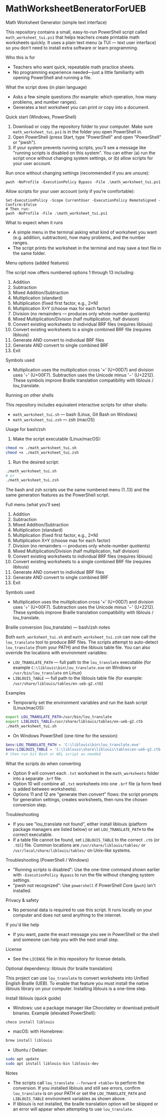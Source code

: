 # MathWorksheetBeneratorForUEB

Math Worksheet Generator (simple text interface)

This repository contains a small, easy-to-run PowerShell script called `math_worksheet_tui.ps1` that helps teachers create printable math worksheets quickly. It uses a plain text menu (a TUI — text user interface) so you don't need to install extra software or learn programming.

Who this is for
- Teachers who want quick, repeatable math practice sheets.
- No programming experience needed—just a little familiarity with opening PowerShell and running a file.

What the script does (in plain language)
- Asks a few simple questions (for example: which operation, how many problems, and number ranges).
- Generates a text worksheet you can print or copy into a document.

Quick start (Windows, PowerShell)
1. Download or copy the repository folder to your computer. Make sure `math_worksheet_tui.ps1` is in the folder you open PowerShell in.
2. Open PowerShell (press Start, type "PowerShell" and open "PowerShell" or "pwsh").
3. If your system prevents running scripts, you'll see a message like "running scripts is disabled on this system". You can either (a) run the script once without changing system settings, or (b) allow scripts for your user account.

Run once without changing settings (recommended if you are unsure):

```pwsh
pwsh -NoProfile -ExecutionPolicy Bypass -File .\math_worksheet_tui.ps1
```


Allow scripts for your user account (only if you’re comfortable):
```pwsh
Set-ExecutionPolicy -Scope CurrentUser -ExecutionPolicy RemoteSigned -Confirm:$false
# Then run:
pwsh -NoProfile -File .\math_worksheet_tui.ps1
```

What to expect when it runs

- A simple menu in the terminal asking what kind of worksheet you want (e.g. addition, subtraction), how many problems, and the number ranges.
- The script prints the worksheet in the terminal and may save a text file in the same folder.

Menu options (added features)

The script now offers numbered options 1 through 13 including:

1. Addition
1. Subtraction
1. Mixed Addition/Subtraction
1. Multiplication (standard)
1. Multiplication (fixed first factor, e.g., 2×N)
1. Multiplication X×Y (choose max for each factor)
1. Division (no remainders — produces only whole-number quotients)
1. Mixed Multiplication/Division (half multiplication, half division)
1. Convert existing worksheets to individual BRF files (requires liblouis)
1. Convert existing worksheets to a single combined BRF file (requires liblouis)
1. Generate AND convert to individual BRF files
1. Generate AND convert to single combined BRF
1. Exit


Symbols used

- Multiplication uses the multiplication cross '×' (U+00D7) and division uses '÷' (U+00F7). Subtraction uses the Unicode minus '−' (U+2212). These symbols improve Braille translation compatibility with liblouis / lou_translate.


Running on other shells

This repository includes equivalent interactive scripts for other shells:

- `math_worksheet_tui.sh` — bash (Linux, Git Bash on Windows)
- `math_worksheet_tui.zsh` — zsh (macOS)

Usage for bash/zsh

1. Make the script executable (Linux/macOS):

```bash
chmod +x ./math_worksheet_tui.sh
chmod +x ./math_worksheet_tui.zsh
```

1. Run the desired script:

```bash
./math_worksheet_tui.sh
# or
./math_worksheet_tui.zsh
```

The bash and zsh scripts use the same numbered menu (1..13) and the same generation features as the PowerShell script.

Full menu (what you'll see)

1. Addition
2. Subtraction
3. Mixed Addition/Subtraction
4. Multiplication (standard)
5. Multiplication (fixed first factor, e.g., 2×N)
6. Multiplication X×Y (choose max for each factor)
7. Division (no remainders — produces only whole-number quotients)
8. Mixed Multiplication/Division (half multiplication, half division)
9. Convert existing worksheets to individual BRF files (requires liblouis)
10. Convert existing worksheets to a single combined BRF file (requires liblouis)
11. Generate AND convert to individual BRF files
12. Generate AND convert to single combined BRF
13. Exit

Symbols used

- Multiplication uses the multiplication cross '×' (U+00D7) and division uses '÷' (U+00F7). Subtraction uses the Unicode minus '−' (U+2212). These symbols improve Braille translation compatibility with liblouis / lou_translate.

Braille conversion (lou_translate) — bash/zsh notes

Both `math_worksheet_tui.sh` and `math_worksheet_tui.zsh` can now call the `lou_translate` tool to produce BRF files. The scripts attempt to auto-detect `lou_translate` (from your PATH) and the liblouis table file. You can also override the locations with environment variables:

- `LOU_TRANSLATE_PATH` — full path to the `lou_translate` executable (for example `C:\liblouis\bin\lou_translate.exe` on Windows or `/usr/bin/lou_translate` on Linux)
- `LIBLOUIS_TABLE` — full path to the liblouis table file (for example: `/usr/share/liblouis/tables/en-ueb-g2.ctb`)

Examples

- Temporarily set the environment variables and run the bash script (Linux/macOS):

```bash
export LOU_TRANSLATE_PATH=/usr/bin/lou_translate
export LIBLOUIS_TABLE=/usr/share/liblouis/tables/en-ueb-g2.ctb
./math_worksheet_tui.sh
```

- On Windows PowerShell (one-time for the session):

```powershell
$env:LOU_TRANSLATE_PATH = 'C:\liblouis\bin\lou_translate.exe'
$env:LIBLOUIS_TABLE = 'C:\liblouis\share\liblouis\tables\en-ueb-g2.ctb'
# then run Git Bash or WSL script as needed
```

What the scripts do when converting

- Option 9 will convert each `.txt` worksheet in the `math_worksheets` folder into a separate `.brf` file.
- Option 10 will combine all `.txt` worksheets into one `.brf` file (a form feed is added between worksheets).
- Options 11 and 12 are "generate then convert" flows: the script prompts for generation settings, creates worksheets, then runs the chosen conversion step.

Troubleshooting

- If you see "lou_translate not found", either install liblouis (platform package managers are listed below) or set `LOU_TRANSLATE_PATH` to the correct executable.
- If a table file cannot be found, set `LIBLOUIS_TABLE` to the correct `.ctb` (or `.tbl`) file. Common locations are `/usr/share/liblouis/tables/` or `/usr/local/share/liblouis/tables/` on Unix-like systems.

Troubleshooting (PowerShell / Windows)

- "Running scripts is disabled": Use the one-time command shown earlier with `-ExecutionPolicy Bypass` to run the file without changing system settings.
- "pwsh not recognized": Use `powershell` if PowerShell Core (`pwsh`) isn't installed.

Privacy & safety

- No personal data is required to use this script. It runs locally on your computer and does not send anything to the internet.

If you'd like help

- If you want, paste the exact message you see in PowerShell or the shell and someone can help you with the next small step.

License

- See the `LICENSE` file in this repository for license details.

Optional dependency: liblouis (for braille translation)

This project can use `lou_translate` to convert worksheets into Unified English Braille (UEB). To enable that feature you must install the native liblouis library on your computer. Installing liblouis is a one-time step.

Install liblouis (quick guide)

- Windows: use a package manager like Chocolatey or download prebuilt binaries. Example (elevated PowerShell):

```powershell
choco install liblouis
```

- macOS: with Homebrew:

```bash
brew install liblouis
```

- Ubuntu / Debian:

```bash
sudo apt update
sudo apt install liblouis-bin liblouis-dev
```

Notes

- The scripts call `lou_translate --forward <table>` to perform the conversion. If you installed liblouis and still see errors, confirm `lou_translate` is on your PATH or set the `LOU_TRANSLATE_PATH` and `LIBLOUIS_TABLE` environment variables as shown above.
- If liblouis is not installed, the braille translation option will be skipped or an error will appear when attempting to use `lou_translate`.

